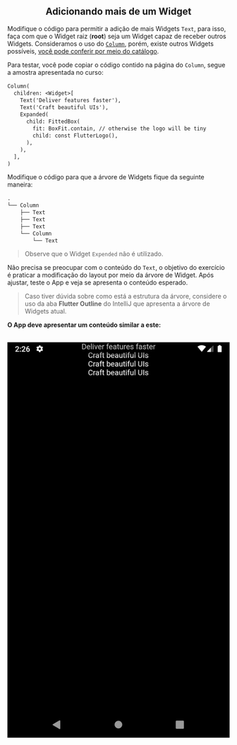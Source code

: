 <div align="center">

  ## Adicionando mais de um Widget

</div>

Modifique o código para permitir a adição de mais Widgets `Text`, para isso, faça com que o Widget raiz (**root**) seja um Widget capaz de receber outros Widgets. Consideramos o uso do [`Column`](https://api.flutter.dev/flutter/widgets/Column-class.html), porém, existe outros Widgets possíveis, [você pode conferir por meio do catálogo](https://flutter.dev/docs/development/ui/widgets).

Para testar, você pode copiar o código contido na página do `Column`, segue a amostra apresentada no curso:

```
Column(
  children: <Widget>[
    Text('Deliver features faster'),
    Text('Craft beautiful UIs'),
    Expanded(
      child: FittedBox(
        fit: BoxFit.contain, // otherwise the logo will be tiny
        child: const FlutterLogo(),
      ),
    ),
  ],
)
```

Modifique o código para que a árvore de Widgets fique da seguinte maneira:

```
.
└── Column
    ├── Text
    ├── Text
    ├── Text
    └── Column
        └── Text
```        

> Observe que o Widget `Expended` não é utilizado.

Não precisa se preocupar com o conteúdo do `Text`, o objetivo do exercício é praticar a modificação do layout por meio da árvore de Widget. Após ajustar, teste o App e veja se apresenta o conteúdo esperado.

> Caso tiver dúvida sobre como está a estrutura da árvore, considere o uso da aba **Flutter Outline** do IntelliJ que apresenta a árvore de Widgets atual.



**O App deve apresentar um conteúdo similar a este:**

<br>

<div align="center">

  <img src="images/criando-layout-com-arvore-de-widgets-maior.png">

</div>

<br>